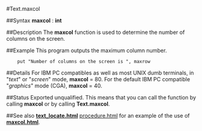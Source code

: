 
#Text.maxcol

##Syntax
**maxcol** : **int**



##Description
The **maxcol** function is used to determine the number of columns on the screen.



##Example
This program outputs the maximum column number.


        put "Number of columns on the screen is ", maxrow
##Details
For IBM PC compatibles as well as most UNIX dumb terminals, in "_text_" or "_screen_" mode, **maxcol** = 80. For the default IBM PC compatible "_graphics_" mode (CGA), **maxcol** = 40.



##Status
Exported unqualified.
This means that you can call the function by calling **maxcol** or by calling **Text.maxcol**.



##See also
**[text_locate.html](Text.Locate)** [procedure.html](procedure) for an example of the use of **[maxcol.html](maxcol)**.


